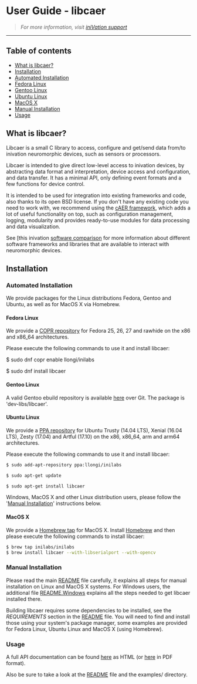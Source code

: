 # User Guide - libcaer
> *For more information, visit [iniVation support](https://inivation.com/support/)*
---

## Table of contents
- [What is libcaer?](#what-is-libcaer)
- [Installation](#installation)
- [Automated Installation](#automated-installation)
- [Fedora Linux](#fedora-linux)
- [Gentoo Linux](#gentoo-linux)
- [Ubuntu Linux](#ubuntu-linux)
- [MacOS X](#macos-x)
- [Manual Installation](#manual-installation)
- [Usage](#usage)

## What is libcaer?

Libcaer is a small C library to access, configure and get/send data
from/to inivation neuromorphic devices, such as sensors or processors.

Libcaer is intended to give direct low-level access to inivation
devices, by abstracting data format and interpretation, device access
and configuration, and data transfer. It has a minimal API, only
defining event formats and a few functions for device control.

It is intended to be used for integration into existing frameworks and
code, also thanks to its open BSD license. If you don't have any
existing code you need to work with, we recommend using the [cAER
framework](https://inilabs.com/support/software/caer/),
which adds a lot of useful functionality on top, such as configuration
management, logging, modularity and provides ready-to-use modules for
data processing and data visualization.

See [this inivation [software
comparison](https://inivation.com/support/software/) for
more information about different software frameworks and libraries that
are available to interact with neuromorphic devices.

## Installation

### Automated Installation

We provide packages for the Linux distributions Fedora, Gentoo and
Ubuntu, as well as for MacOS X via Homebrew.

#### Fedora Linux

We provide a [COPR
repository](https://copr.fedorainfracloud.org/coprs/llongi/inilabs/)
for Fedora 25, 26, 27 and rawhide on the x86 and x86_64 architectures.

Please execute the following commands to use it and install libcaer:

$ sudo dnf copr enable llongi/inilabs

$ sudo dnf install libcaer

#### Gentoo Linux

A valid Gentoo ebuild repository is available
[here](https://github.com/inilabs/gentoo-inilabs/) over
Git. The package is 'dev-libs/libcaer'.

#### Ubuntu Linux

We provide a [PPA repository](https://launchpad.net/~llongi/+archive/ubuntu/inilabs)
for Ubuntu Trusty (14.04 LTS), Xenial (16.04 LTS), Zesty (17.04) and
Artful (17.10) on the x86, x86_64, arm and arm64 architectures.

Please execute the following commands to use it and install libcaer:

```bash
$ sudo add-apt-repository ppa:llongi/inilabs

$ sudo apt-get update

$ sudo apt-get install libcaer
```

Windows, MacOS X and other Linux distribution users, please follow the
'[Manual Installation](#manual-installation)' instructions
below.

#### MacOS X

We provide a [Homebrew tap](https://github.com/inilabs/homebrew-inilabs/) for
MacOS X. Install [Homebrew](https://brew.sh/) and then
please execute the following commands to install libcaer:

```bash
$ brew tap inilabs/inilabs
$ brew install libcaer --with-libserialport --with-opencv
```

### Manual Installation

Please read the main
[README](https://github.com/inilabs/libcaer/blob/master/README)
file carefully, it explains all steps for manual installation on Linux
and MacOS X systems. For Windows users, the additional file
[README.Windows](https://github.com/inilabs/libcaer/blob/master/README.Windows)
explains all the steps needed to get libcaer installed there.

Building libcaer requires some dependencies to be installed, see the
*REQUIREMENTS* section in the
[README](https://github.com/inilabs/libcaer/blob/master/README)
file. You will need to find and install those using your system's
package manager, some examples are provided for Fedora Linux, Ubuntu
Linux and MacOS X (using Homebrew).

### Usage

A full API documentation can be found
[here](https://inilabs.github.io/libcaer/) as HTML (or
[here](https://github.com/inilabs/libcaer/raw/master/docs/libcaer_api_manual.pdf)
in PDF format).

Also be sure to take a look at the
[README](https://github.com/inilabs/libcaer/blob/master/README)
file and the examples/ directory.
